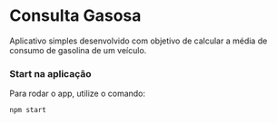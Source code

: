 # Consulta Gasosa

Aplicativo simples desenvolvido com objetivo de calcular a média de consumo de gasolina de um veículo.

### Start na aplicação

Para rodar o app, utilize o comando:

```bash
npm start
```
